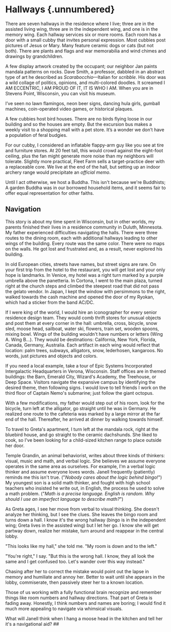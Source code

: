 # Hallways {.unnumbered}

There are seven hallways in the residence where I live; three are in the assisted living wing, three are in the independent wing, and one is in the memory wing. Each hallway services six or more rooms. Each room has a door with a small cubby that invites personal expression. Most cubbies post pictures of Jesus or Mary. Many feature ceramic dogs or cats (but not both). There are plants and flags and war memorabilia and wind chimes and drawings by grandchildren.

A few display artwork created by the occupant; our neighbor Jan paints mandala patterns on rocks. Dave Smith, a professor, dabbled in an abstract type of art he described as *Scarabocchio*—Italian for *scribble*. His door was a wild collage of politics, opinions, and multi-colored doodles. It screamed I AM ECCENTRIC, I AM PROUD OF IT, IT IS WHO I AM. When you are in Stevens Point, Wisconsin, you can visit his museum.

I’ve seen no lawn flamingos, neon beer signs, dancing hula girls, gumball machines, coin-operated video games, or historical plaques.

A few cubbies host bird houses. There are no birds flying loose in our building and so the houses are empty. But the excursion bus makes a weekly visit to a shopping mall with a pet store. It’s a wonder we don’t have a population of feral budgies.

For our cubby, I considered an inflatable flappy-arm guy like you see at tire and furniture stores. At 20 feet tall, this would crowd against the eight-foot ceiling, plus the fan might generate more noise than my neighbors will tolerate. Slightly more practical, Fleet Farm sells a target-practice deer with a replaceable core. We live at the end of the hall, but setting up an indoor archery range would precipitate an *official memo*.

Until I act otherwise, we host a Buddha. This isn't because we're Buddhists; A garden Buddha was in our borrowed household items, and it seems fair to offer equal representation for other faiths.

## Navigation

This story is about my time spent in Wisconsin, but in other worlds, my parents finished their lives in a residence community in Duluth, Minnesota. My father experienced difficulties navigating the halls. There were three routes to the dining room, each with additional hallways leading to other wings of the building. Every route was the same color. There were no maps on the walls. He got lost and frustrated and, as a result, never explored his building.

In old European cities, streets have names, but street signs are rare. On your first trip from the hotel to the restaurant, you will get lost and your only hope is landmarks. In Venice, my hotel was a right turn marked by a purple umbrella above the panetteria. In Cortona, I went to the main plaza, turned right at the church steps and climbed the steepest road that did not pass the gelato vendor. In Japan, I kept the window with persimmons to the right, walked towards the cash machine and opened the door of my Ryokan, which had a sticker from the band AC/DC.

If I were king of the world, I would hire an iconographer for every senior residence design team. They would comb thrift stores for unusual objects and post them at every corner in the hall: umbrella, cross, bicycle, snow sled, moose head, sailboat, water ski, flowers, train set, wooden spoons, mixing bowl. Wings of the building wouldn't have numbers or letters (Wing A. Wing B...). They would be destinations: California, New York, Florida, Canada, Germany, Australia. Each artifact in each wing would reflect that location: palm trees, subways, alligators, snow, lederhosen, kangaroos. No words, just pictures and objects and colors.

If you need a local example, take a tour of Epic Systems Incorporated Intergalactic Headquarters in Verona, Wisconsin. Staff offices are in themed buildings: the Barn, Emerald City, Wizard's Academy, the Treehouse, or Deep Space. Visitors navigate the expansive campus by identifying the desired theme, then following signs. I would love to tell friends I work on the third floor of Captain Nemo's submarine; just follow the giant octopus.

With a few modifications, my father would step out of his room, look for the bicycle, turn left at the alligator, go straight until he was in Germany. He realized one route to the cafeteria was marked by a large mirror at the far end of the hall. Thereafter, he arrived at dinner by walking towards himself.

To travel to Greta's apartment, I turn left at the mandala rock, right at the bluebird house, and go straight to the ceramic dachshunds. She liked to cook, so I've been looking for a child-sized kitchen range to place outside her door.

Temple Grandin, an animal behaviorist, writes about three kinds of thinkers: visual, music and math, and verbal logic. She believes we assume everyone operates in the same area as ourselves. For example, I'm a verbal logic thinker and assume everyone loves words. Janell frequently (patiently) reminds me this isn't true. ("*Nobody cares about the logic behind bingo!*") My youngest son is a solid math thinker, and fought with high school teachers who insisted he write out, in English, the process he used to solve a math problem. ("*Math is a precise language. English is random. Why should I use an imperfect language to describe math?*")

As Greta ages, I see her move from verbal to visual thinking. She doesn't analyze her thinking, but I see the clues. She leaves the bingo room and turns down a hall. I know it's the wrong hallway (bingo is in the independent wing; Greta lives in the assisted wing) but I let her go. I know she will get partway down, realize her mistake, turn around and reappear in the central lobby.

"This looks like my hall," she told me. "My room is down and to the left."

"You're right," I say. "But this is the wrong hall. I know, they all look the same and I get confused too. Let's wander over this way instead."

Chasing after her to correct the mistake would point out the lapse in memory and humiliate and annoy her. Better to wait until she appears in the lobby, commiserate, then passively steer her to a known location.

Those of us working with a fully functional brain recognize and remember things like room numbers and hallway directions. That part of Greta is fading away. Honestly, I think numbers and names are boring; I would find it much more appealing to navigate via whimsical visuals.

What will Janell think when I hang a moose head in the kitchen and tell her it's a navigational aid? \##
